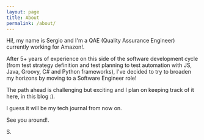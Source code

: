 ```yaml
---
layout: page
title: About
permalink: /about/
---
```


Hi!, my name is Sergio and I'm a QAE (Quality Assurance Engineer) currently working for Amazon!.

After 5+ years of experience on this side of the software development cycle (from test strategy definition and test planning to test automation with JS, Java, Groovy, C# and Python frameworks), I've decided to try to broaden my horizons by moving to a Software Engineer role!

The path ahead is challenging but exciting and I plan on keeping track of it here, in this blog :).

I guess it will be my tech journal from now on.

See you around!.

S.




